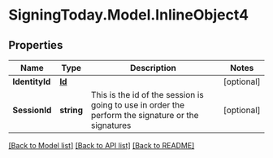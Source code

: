 
# SigningToday.Model.InlineObject4

## Properties

Name | Type | Description | Notes
------------ | ------------- | ------------- | -------------
**IdentityId** | [**Id**](Id.md) |  | [optional] 
**SessionId** | **string** | This is the id of the session is going to use in order the perform the signature or the signatures | [optional] 

[[Back to Model list]](../README.md#documentation-for-models)
[[Back to API list]](../README.md#documentation-for-api-endpoints)
[[Back to README]](../README.md)

